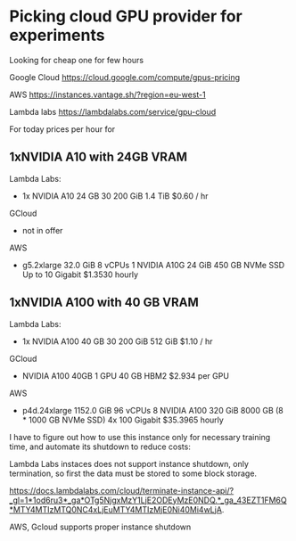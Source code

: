 # Picking cloud GPU provider for experiments

Looking for cheap one  for few hours

Google Cloud
https://cloud.google.com/compute/gpus-pricing

AWS 
https://instances.vantage.sh/?region=eu-west-1

Lambda labs
https://lambdalabs.com/service/gpu-cloud

For today prices per hour for 

## 1xNVIDIA A10 with 24GB VRAM 

Lambda Labs:
- 1x NVIDIA A10 	24 GB 	30 	200 GiB 	1.4 TiB 	$0.60 / hr

GCloud
- not in offer

AWS
- g5.2xlarge	32.0 GiB	8 vCPUs 	1 	NVIDIA A10G	24 GiB 	450 GB NVMe SSD 	Up to 10 Gigabit 	$1.3530 hourly

## 1xNVIDIA A100 with 40 GB VRAM

Lambda Labs:
- 1x NVIDIA A100	40 GB	30	200 GiB	512 GiB	$1.10 / hr

GCloud
- NVIDIA A100 40GB	1 GPU	40 GB HBM2	$2.934 per GPU

AWS
- p4d.24xlarge	1152.0 GiB	96 vCPUs 	8 	NVIDIA A100	320 GiB 	8000 GB (8 * 1000 GB NVMe SSD) 	4x 100 Gigabit 	$35.3965 hourly

I have to figure out how to use this instance only for necessary training time, and automate its shutdown to reduce costs:

Lambda Labs instaces does not support instance shutdown, only termination, so first the data must be stored to some block storage. 

https://docs.lambdalabs.com/cloud/terminate-instance-api/?_gl=1*1od6ru3*_ga*OTg5NjgxMzY1LjE2ODEyMzE0NDQ.*_ga_43EZT1FM6Q*MTY4MTIzMTQ0NC4xLjEuMTY4MTIzMjE0Ni40Mi4wLjA.

AWS, Gcloud supports proper instance shutdown

